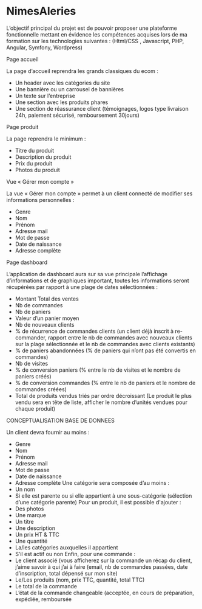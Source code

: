 # NimesAleries
L’objectif principal du projet est de pouvoir proposer une plateforme fonctionnelle mettant en évidence les compétences acquises lors de ma formation sur les technologies suivantes : 
(Html/CSS , Javascript, PHP, Angular, Symfony, Wordpress)

Page accueil

La page d’accueil reprendra les grands classiques du ecom :
- Un header avec les catégories du site
- Une bannière ou un carrousel de bannières 
- Un texte sur l’entreprise
- Une section avec les produits phares
- Une section de réassurance client (témoignages, logos type livraison 24h, paiement 
sécurisé, remboursement 30jours)


Page produit

La page reprendra le minimum :
- Titre du produit
- Description du produit
- Prix du produit
- Photos du produit

Vue « Gérer mon compte »

La vue « Gérer mon compte » permet à un client connecté de modifier ses informations 
personnelles :
- Genre
- Nom
- Prénom
- Adresse mail
- Mot de passe
- Date de naissance
- Adresse complète

Page dashboard

L’application de dashboard aura sur sa vue principale l’affichage d’informations et de 
graphiques important, toutes les informations seront récupérées par rapport à une plage de 
dates sélectionnées :
- Montant Total des ventes
- Nb de commandes
- Nb de paniers
- Valeur d’un panier moyen
- Nb de nouveaux clients
- % de récurrence de commandes clients (un client déjà inscrit à re-commander, rapport 
entre le nb de commandes avec nouveaux clients sur la plage sélectionnée et le nb de 
commandes avec clients existants)
- % de paniers abandonnées (% de paniers qui n’ont pas été convertis en commandes)
- Nb de visites
- % de conversion paniers (% entre le nb de visites et le nombre de paniers créés)
- % de conversion commandes (% entre le nb de paniers et le nombre de commandes 
créées)
- Total de produits vendus triés par ordre décroissant (Le produit le plus vendu sera en 
tête de liste, afficher le nombre d’unités vendues pour chaque produit)

CONCEPTUALISATION BASE DE DONNEES

Un client devra fournir au moins :
- Genre
- Nom
- Prénom
- Adresse mail
- Mot de passe
- Date de naissance
- Adresse complète
Une catégorie sera composée d’au moins :
- Un nom
- Si elle est parente ou si elle appartient à une sous-catégorie (sélection d’une catégorie 
parente)
Pour un produit, il est possible d'ajouter : 
- Des photos
- Une marque
- Un titre
- Une description
- Un prix HT & TTC
- Une quantité
- La/les catégories auxquelles il appartient
- S’il est actif ou non
Enfin, pour une commande :
- Le client associé (vous afficherez sur la commande un récap du client, j’aime savoir à 
qui j’ai à faire (email, nb de commandes passées, date d’inscription, total dépensé sur 
mon site)
- Le/Les produits (nom, prix TTC, quantité, total TTC)
- Le total de la commande
- L’état de la commande changeable (acceptée, en cours de préparation, expédiée, 
remboursée
